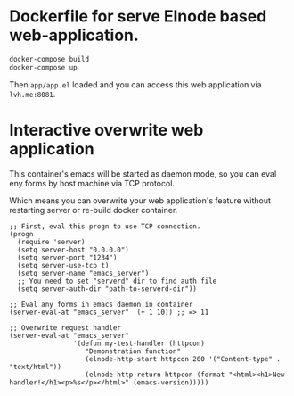 
# Dockerfile for serve Elnode based web-application.


```sh
docker-compose build
docker-compose up
```

Then `app/app.el` loaded and you can access this web application via `lvh.me:8081`.


# Interactive overwrite web application

This container's emacs will be started as daemon mode, so you can eval eny forms by host machine via TCP protocol.

Which means you can overwrite your web application's feature without restarting server or re-build docker container.

```elisp
;; First, eval this progn to use TCP connection.
(progn
  (require 'server)
  (setq server-host "0.0.0.0")
  (setq server-port "1234")
  (setq server-use-tcp t)
  (setq server-name "emacs_server")
  ;; You need to set "serverd" dir to find auth file
  (setq server-auth-dir "path-to-serverd-dir"))

;; Eval any forms in emacs daemon in container
(server-eval-at "emacs_server" '(+ 1 10)) ;; => 11

;; Overwrite request handler
(server-eval-at "emacs_server"
                '(defun my-test-handler (httpcon)
                   "Demonstration function"
                   (elnode-http-start httpcon 200 '("Content-type" . "text/html"))
                   (elnode-http-return httpcon (format "<html><h1>New handler!</h1><p>%s</p></html>" (emacs-version)))))

```
